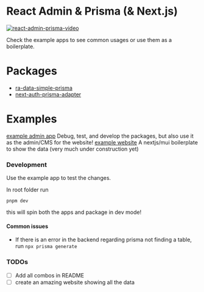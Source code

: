 # React Admin & Prisma (& Next.js)

[![react-admin-prisma-video](https://github.com/user-attachments/assets/2bb694a5-a70b-48c5-887c-208666f8aa99)](https://youtu.be/MMcRLwhmcIs?feature=shared)

Check the example apps to see common usages or use them as a boilerplate.

# Packages

- [ra-data-simple-prisma](./packages/ra-data-simple-prisma/)
- [next-auth-prisma-adapter](./packages/next-auth-prisma-adapter/)

# Examples

[example admin app](./apps/admin/) Debug, test, and develop the packages, but also use it as the admin/CMS for the website!
[example website](./apps/website/) A nextjs/mui boilerplate to show the data (very much under construction yet)

### Development

Use the example app to test the changes.

In root folder run

```
pnpm dev
```

this will spin both the apps and package in dev mode!

#### Common issues

- If there is an error in the backend regarding prisma not finding a table, run `npx prisma generate`

### TODOs

- [ ] Add all combos in README
- [ ] create an amazing website showing all the data
